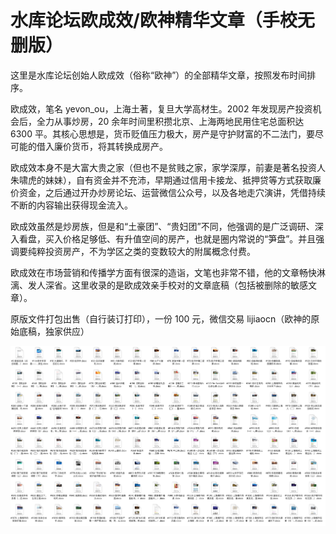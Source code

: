 # 水库论坛欧成效/欧神精华文章（手校无删版）

这里是水库论坛创始人欧成效（俗称“欧神”）的全部精华文章，按照发布时间排序。

欧成效，笔名 yevon_ou，上海土著，复旦大学高材生。2002 年发现房产投资机会后，全力从事炒房，20 余年时间里积攒北京、上海两地民用住宅总面积达 6300 平。其核心思想是，货币贬值压力极大，房产是守护财富的不二法门，要尽可能的借入廉价货币，将其转换成房产。

欧成效本身不是大富大贵之家（但也不是贫贱之家，家学深厚，前妻是著名投资人朱啸虎的妹妹），自有资金并不充沛，早期通过信用卡接龙、抵押贷等方式获取廉价资金，之后通过开办炒房论坛、运营微信公众号，以及各地走穴演讲，凭借持续不断的内容输出获得现金流入。

欧成效虽然是炒房族，但是和“土豪团”、“贵妇团”不同，他强调的是广泛调研、深入看盘，买入价格足够低、有升值空间的房产，也就是圈内常说的“笋盘”。并且强调要纯粹投资房产，不为学区之类的变数较大的附属概念付费。

欧成效在市场营销和传播学方面有很深的造诣，文笔也非常不错，他的文章畅快淋漓、发人深省。这里收录的是欧成效亲手校对的文章底稿（包括被删除的敏感文章）。

原版文件打包出售（自行装订打印），一份 100 元，微信交易 lijiaocn（欧神的原始底稿，独家供应）

![水库论坛文集底稿](./img/shuiku.png)

